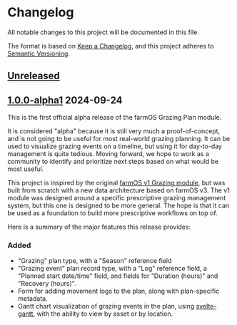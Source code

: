 # Changelog

All notable changes to this project will be documented in this file.

The format is based on [Keep a Changelog](https://keepachangelog.com/en/1.0.0/),
and this project adheres to [Semantic Versioning](https://semver.org/spec/v2.0.0.html).

## [Unreleased]

## [1.0.0-alpha1] 2024-09-24

This is the first official alpha release of the farmOS Grazing Plan module.

It is considered "alpha" because it is still very much a proof-of-concept, and
is not going to be useful for most real-world grazing planning. It can be used
to visualize grazing events on a timeline, but using it for day-to-day
management is quite tedious. Moving forward, we hope to work as a community to
identify and prioritize next steps based on what would be most useful.

This project is inspired by the original
[farmOS v1 Grazing module](https://github.com/farmos/farm_grazing), but was
built from scratch with a new data architecture based on farmOS v3. The v1
module was designed around a specific prescriptive grazing management system,
but this one is designed to be more general. The hope is that it can be used as
a foundation to build more prescriptive workflows on top of.

Here is a summary of the major features this release provides:

### Added

- "Grazing" plan type, with a "Season" reference field
- "Grazing event" plan record type, with a "Log" reference field, a "Planned
  start date/time" field, and fields for "Duration (hours)" and "Recovery
  (hours)".
- Form for adding movement logs to the plan, along with plan-specific metadata.
- Gantt chart visualization of grazing events in the plan, using
  [svelte-gantt](https://github.com/ANovokmet/svelte-gantt), with the ability to
  view by asset or by location.

[Unreleased]: https://github.com/mstenta/farm_grazing_plan/compare/1.0.0-alpha1...HEAD
[1.0.0-alpha1]: https://github.com/mstenta/farm_grazing_plan/releases/tag/1.0.0-alpha1
